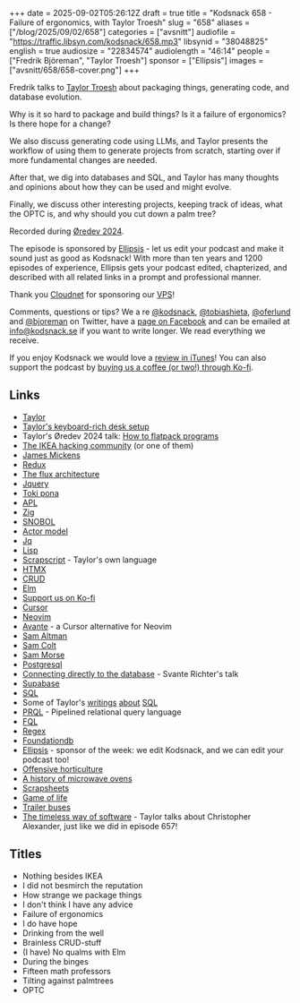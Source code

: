 +++
date = 2025-09-02T05:26:12Z
draft = true
title = "Kodsnack 658 - Failure of ergonomics, with Taylor Troesh"
slug = "658"
aliases = ["/blog/2025/09/02/658"]
categories = ["avsnitt"]
audiofile = "https://traffic.libsyn.com/kodsnack/658.mp3"
libsynid = "38048825"
english = true
audiosize = "22834574"
audiolength = "46:14"
people = ["Fredrik Björeman", "Taylor Troesh"]
sponsor = ["Ellipsis"]
images = ["avsnitt/658/658-cover.png"]
+++

Fredrik talks to [Taylor Troesh](https://taylor.town/) about packaging things, generating code, and database evolution.

Why is it so hard to package and build things? Is it a failure of ergonomics? Is there hope for a change?

We also discuss generating code using LLMs, and Taylor presents the workflow of using them to generate projects from scratch, starting over if more fundamental changes are needed.

After that, we dig into databases and SQL, and Taylor has many thoughts and opinions about how they can be used and might evolve.

Finally, we discuss other interesting projects, keeping track of ideas, what the OPTC is, and why should you cut down a palm tree?

Recorded during [Øredev 2024](https://archive.oredev.org/2024/#/).

The episode is sponsored by [Ellipsis](http://www.ellipsis.se) - let us edit your podcast and make it sound just as good as Kodsnack! With more than ten years and 1200 episodes of experience, Ellipsis gets your podcast edited, chapterized, and described with all related links in a prompt and professional manner.

Thank you [Cloudnet](http://www.cloudnet.se) for sponsoring our [VPS](http://en.wikipedia.org/wiki/Virtual_private_server)!

Comments, questions or tips? We a	re [@kodsnack](https://www.twitter.com/kodsnack), [@tobiashieta](https://www.twitter.com/tobiashieta), [@oferlund](https://twitter.com/oferlund) and [@bjoreman](https://www.twitter.com/bjoreman) on Twitter, have a [page on Facebook](https://www.facebook.com/kodsnack) and can be emailed at [info@kodsnack.se](mailto:info@kodsnack.se) if you want to write longer. We read everything we receive.

If you enjoy Kodsnack we would love a [review in iTunes](http://itunes.apple.com/se/podcast/kodsnack/id561631498?l=en)! You can also support the podcast by <a href="https://ko-fi.com/kodsnack" rel="payment">buying us a coffee (or two!) through Ko-fi</a>.

## Links ##
* [Taylor](https://taylor.town/)
* [Taylor's keyboard-rich desk setup](https://hackerstations.com/setups/taylor_town/)
* Taylor's Øredev 2024 talk: [How to flatpack programs](https://www.youtube.com/watch?v=rJcQ45jKuN4&list=PLOUKmSqExtAFpg3krEd6CXr3uIyUgP97b&index=79)
* [The IKEA hacking community](https://ikeahackers.net/) (or one of them)
* [James Mickens](https://mickens.seas.harvard.edu/)
* [Redux](https://en.wikipedia.org/wiki/Redux_%28software%29)
* [The flux architecture](https://facebookarchive.github.io/flux/)
* [Jquery](https://en.wikipedia.org/wiki/JQuery)
* [Toki pona](https://www.tokipona.org/)
* [APL](https://en.wikipedia.org/wiki/APL_%28programming_language%29)
* [Zig](https://en.wikipedia.org/wiki/Zig_%28programming_language%29)
* [SNOBOL](https://en.wikipedia.org/wiki/SNOBOL)
* [Actor model](https://en.wikipedia.org/wiki/Actor_model)
* [Jq](https://jqlang.org/)
* [Lisp](https://en.wikipedia.org/wiki/Lisp_%28programming_language%29)
* [Scrapscript](https://scrapscript.org/) - Taylor's own language
* [HTMX](https://en.wikipedia.org/wiki/Htmx)
* [CRUD](https://en.wikipedia.org/wiki/Create,_read,_update_and_delete)
* [Elm](https://en.wikipedia.org/wiki/Elm_%28programming_language%29)
* [Support us on Ko-fi](https://ko-fi.com/kodsnack)
* [Cursor](https://en.wikipedia.org/wiki/Cursor_%28code_editor%29)
* [Neovim](https://neovim.io/)
* [Avante](https://github.com/yetone/avante.nvim) - a Cursor alternative for Neovim
* [Sam Altman](https://en.wikipedia.org/wiki/Sam_Altman)
* [Sam Colt](https://en.wikipedia.org/wiki/Samuel_Colt)
* [Sam Morse](https://en.wikipedia.org/wiki/Samuel_Morse)
* [Postgresql](https://en.wikipedia.org/wiki/PostgreSQL)
* [Connecting directly to the database](https://www.youtube.com/watch?v=Z_jqpe53T8M&list=PLOUKmSqExtAFpg3krEd6CXr3uIyUgP97b&index=110) - Svante Richter's talk
* [Supabase](https://supabase.com/)
* [SQL](https://en.wikipedia.org/wiki/SQL)
* Some of Taylor's [writings](https://taylor.town/array-concat-agg) [about](https://taylor.town/xml-sql) [SQL](https://taylor.town/flashcasts-srs-algo)
* [PRQL](https://prql-lang.org/) - Pipelined relational query language
* [FQL](https://learn.microsoft.com/en-us/sharepoint/dev/general-development/fast-query-language-fql-syntax-reference)
* [Regex](https://en.wikipedia.org/wiki/Regular_expression)
* [Foundationdb](https://www.foundationdb.org/)
* [Ellipsis](http://www.ellipsis.se) - sponsor of the week: we edit Kodsnack, and we can edit your podcast too!
* [Offensive horticulture](https://taylor.town/oh)
* [A history of microwave ovens](https://taylor.town/history-of-microwave-ovens)
* [Scrapsheets](https://taylor.town/better-spreadsheets)
* [Game of life](https://en.wikipedia.org/wiki/Conway%27s_Game_of_Life)
* [Trailer buses](https://en.wikipedia.org/wiki/Trailer_bus)
* [The timeless way of software](https://www.youtube.com/watch?v=wTv5kvuP1hI) - Taylor talks about Christopher Alexander, just like we did in episode 657!

## Titles ##
* Nothing besides IKEA
* I did not besmirch  the reputation
* How strange we package things
* I don't think I have any advice
* Failure of ergonomics
* I do have hope
* Drinking from the well
* Brainless CRUD-stuff
* (I have) No qualms with Elm
* During the binges
* Fifteen math professors
* Tilting against palmtrees
* OPTC